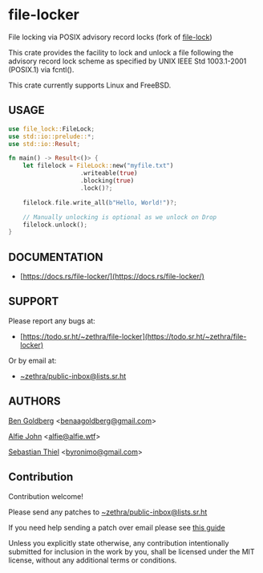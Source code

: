 # file-locker

File locking via POSIX advisory record locks
(fork of [file-lock](https://gitlab.com/alfiedotwtf/file-lock))

This crate provides the facility to lock and unlock a file following the
advisory record lock scheme as specified by UNIX IEEE Std 1003.1-2001 (POSIX.1)
via fcntl().

This crate currently supports Linux and FreeBSD.

## USAGE

```rust
use file_lock::FileLock;
use std::io::prelude::*;
use std::io::Result;

fn main() -> Result<()> {
    let filelock = FileLock::new("myfile.txt")
                    .writeable(true)
                    .blocking(true)
                    .lock()?;

    filelock.file.write_all(b"Hello, World!")?;

    // Manually unlocking is optional as we unlock on Drop
    filelock.unlock();
}
```

## DOCUMENTATION

* [https://docs.rs/file-locker/](https://docs.rs/file-locker/)

## SUPPORT

Please report any bugs at:

* [https://todo.sr.ht/~zethra/file-locker](https://todo.sr.ht/~zethra/file-locker)

Or by email at:

* [~zethra/public-inbox@lists.sr.ht](mailto:~zethra/public-inbox@lists.sr.ht)

## AUTHORS

[Ben Goldberg](https://benaaron.dev) &lt;[benaagoldberg@gmail.com](mailto:benaagoldberg@gmail.com)&gt;

[Alfie John](https://www.alfie.wtf) &lt;[alfie@alfie.wtf](mailto:alfie@alfie.wtf)&gt;

[Sebastian Thiel](http://byronimo.de) &lt;[byronimo@gmail.com](mailto:byronimo@gmail.com)&gt;

## Contribution

Contribution welcome!

Please send any patches to [~zethra/public-inbox@lists.sr.ht](mailto:~zethra/public-inbox@lists.sr.ht)

If you need help sending a patch over email please see [this guide](https://git-send-email.io/)

Unless you explicitly state otherwise, any contribution intentionally
submitted for inclusion in the work by you, shall be licensed under the
MIT license, without any additional terms or conditions.
